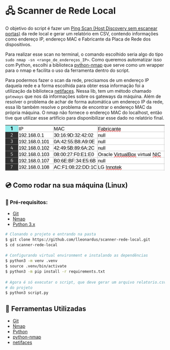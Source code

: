 # 🖧 Scanner de Rede Local

O objetivo do script é fazer um [Ping Scan (Host Discovery sem escanear portas)](https://nmap.org/book/man-host-discovery.html)
da rede local e gerar um relatório em CSV, contendo informações como endereço IP,
endereço MAC e Fabricante da Placa de Rede dos dispositivos.

Para realizar esse scan no terminal, o comando escolhido seria algo do tipo
`sudo nmap -sn <range_de_endereços_IP>`. Como queremos automatizar isso com Python,
escolhi a biblioteca [python-nmap](https://pypi.org/project/python-nmap/) que
serve como um wrapper para o nmap e facilita o uso da ferramenta dentro do
script.

Para podermos fazer o scan da rede, precisamos de um endereço IP daquela rede
e a forma escolhida para obter essa informação foi a utilização da biblioteca
[netifaces](https://pypi.org/project/netifaces/). Nessa lib, tem um método
chamado `gateways` que nos dá informações sobre os gateways da máquina. Além de
resolver o problema de achar de forma automática um endereço IP da rede, essa
lib também resolve o problema de encontrar o endereço MAC da própria máquina. O nmap não
fornece o endereço MAC do localhost, então tive que utilizar esse artifício para
disponibilizar esse dado no relatório final.

![Exemplo de Output](./docs/images/output-exemplo.png)

## 💿 Como rodar na sua máquina (Linux)

### 📝 Pré-requisitos:

- [Git](https://git-scm.com/downloads)
- [Nmap](https://nmap.org/download.html)
- [Python 3.x](https://www.python.org/downloads/)

```bash
# Clonando o projeto e entrando na pasta
$ git clone https://github.com/lleonardus/scanner-rede-local.git
$ cd scanner-rede-local

# Configurando virtual environment e instalando as dependências
$ python3 -m venv .venv
$ source .venv/bin/activate
$ python3 -m pip install -r requirements.txt

# Agora é só executar o script, que deve gerar um arquivo relatorio.csv na raiz
# do projeto
$ python3 script.py
```

## 🧰 Ferramentas Utilizadas

- [Git](https://git-scm.com/downloads)
- [Nmap](https://nmap.org/download.html)
- [Python](https://docs.python.org/3/)
- [python-nmap](https://pypi.org/project/python-nmap/)
- [netifaces](https://pypi.org/project/netifaces/)

